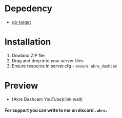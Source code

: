 # Depedency
- [qb-target](https://github.com/qbcore-framework/qb-target)

# Installation
1. Dowland ZIP file
2. Drag and drop into your server files
3. Ensure resource in server.cfg - `ensure akre_dashcam`

# Preview
- [Akre Dashcam YouTube](link wait)

#### For support you can write to me on discord `.akre.`
